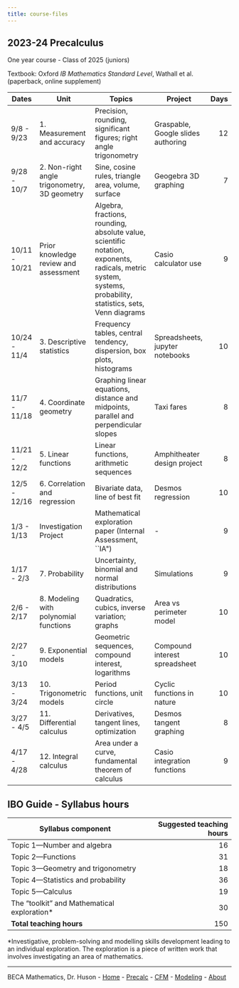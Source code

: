 ```yaml
---
title: course-files
---
```


## 2023-24 Precalculus

One year course - Class of 2025 (juniors)

Textbook: Oxford *IB Mathematics Standard Level*, Wathall et al.  
(paperback, online supplement)

Dates | Unit | Topics  | Project |  Days
---|---|---|---|---:|
9/8 - 9/23 | 1. Measurement and accuracy | Precision, rounding, significant figures; right angle trigonometry | Graspable, Google slides authoring | 12
9/28 - 10/7 | 2. Non-right angle trigonometry, 3D geometry | Sine, cosine rules, triangle area, volume, surface | Geogebra 3D graphing | 7 
10/11 - 10/21 | Prior knowledge review and assessment | Algebra, fractions, rounding, absolute value, scientific notation, exponents, radicals, metric system, systems, probability, statistics, sets, Venn diagrams | Casio calculator use | 9  
10/24 - 11/4 | 3. Descriptive statistics | Frequency tables, central tendency, dispersion, box plots, histograms | Spreadsheets, jupyter notebooks | 10
11/7 - 11/18 | 4. Coordinate geometry | Graphing linear equations, distance and midpoints, parallel and perpendicular slopes | Taxi fares | 8 
11/21 - 12/2 | 5. Linear functions | Linear functions, arithmetic sequences | Amphitheater design project | 8  
12/5 - 12/16 | 6. Correlation and regression | Bivariate data, line of best fit | Desmos regression | 10
1/3 - 1/13 | Investigation Project | Mathematical exploration paper (Internal Assessment, ``IA") | - | 9
1/17 - 2/3 | 7. Probability | Uncertainty, binomial and normal distributions | Simulations | 9
2/6 - 2/17 | 8. Modeling with polynomial functions | Quadratics, cubics, inverse variation; graphs | Area vs perimeter model | 10
2/27 - 3/10 | 9. Exponential models | Geometric sequences, compound interest, logarithms | Compound interest spreadsheet | 10 
3/13 - 3/24 | 10. Trigonometric models | Period functions, unit circle | Cyclic functions in nature | 10 
3/27 - 4/5 | 11. Differential calculus | Derivatives, tangent lines, optimization | Desmos tangent graphing | 8
4/17 - 4/28 | 12. Integral calculus | Area under a curve, fundamental theorem of calculus | Casio integration functions | 9

## IBO Guide - Syllabus hours

Syllabus component | Suggested teaching hours
---|---:|
Topic 1—Number and algebra | 16
Topic 2—Functions | 31
Topic 3—Geometry and trigonometry | 18
Topic 4—Statistics and probability | 36
Topic 5—Calculus | 19
The “toolkit” and Mathematical exploration* | 30
**Total teaching hours** | 150

*Investigative, problem-solving and modelling skills development leading to an individual exploration. The exploration is a piece of written work that involves investigating an area of mathematics.

---
BECA Mathematics, Dr. Huson - [Home](https://math.huson.com/) - [Precalc](../precalc) - [CFM](../cfm) - [Modeling](../modeling) - [About](https://math.huson.com/Contact)
